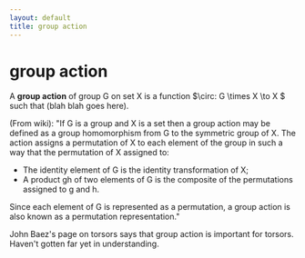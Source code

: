 ```yaml
---
layout: default
title: group action
---
```

# group action

A **group action** of group G on set X is a function $\circ: G \times X \to X $ such that (blah blah goes here).

(From wiki): "If G is a group and X is a set then a group action may be defined as a group homomorphism from G to the symmetric group of X. The action assigns a permutation of X to each element of the group in such a way that the permutation of X assigned to:

  - The identity element of G is the identity transformation of X;
  - A product gh of two elements of G is the composite of the permutations assigned to g and h.

Since each element of G is represented as a permutation, a group action is also known as a permutation representation."

John Baez's page on torsors says that group action is important for torsors. Haven't gotten far yet in understanding.
